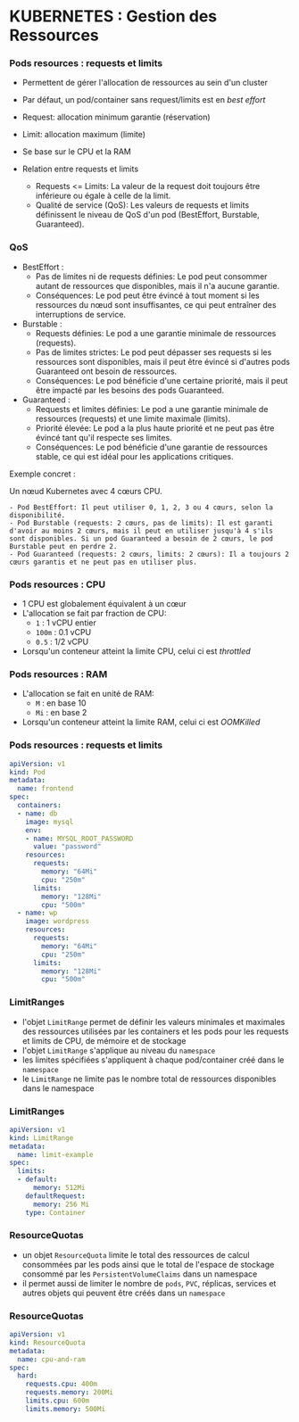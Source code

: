 # KUBERNETES : Gestion des Ressources

### Pods resources : requests et limits

- Permettent de gérer l'allocation de ressources au sein d'un cluster
- Par défaut, un pod/container sans request/limits est en *best effort*
- Request: allocation minimum garantie (réservation)
- Limit: allocation maximum (limite)
- Se base sur le CPU et la RAM

- Relation entre requests et limits
    - Requests <= Limits: La valeur de la request doit toujours être inférieure ou égale à celle de la limit.
    - Qualité de service (QoS): Les valeurs de requests et limits définissent le niveau de QoS d'un pod (BestEffort, Burstable, Guaranteed).



### QoS

- BestEffort :
    - Pas de limites ni de requests définies: Le pod peut consommer autant de ressources que disponibles, mais il n'a aucune garantie.
    - Conséquences: Le pod peut être évincé à tout moment si les ressources du nœud sont insuffisantes, ce qui peut entraîner des interruptions de service.
- Burstable :
    - Requests définies: Le pod a une garantie minimale de ressources (requests).
    - Pas de limites strictes: Le pod peut dépasser ses requests si les ressources sont disponibles, mais il peut être évincé si d'autres pods Guaranteed ont besoin de ressources.
    - Conséquences: Le pod bénéficie d'une certaine priorité, mais il peut être impacté par les besoins des pods Guaranteed.
- Guaranteed :
    - Requests et limites définies: Le pod a une garantie minimale de ressources (requests) et une limite maximale (limits).
    - Priorité élevée: Le pod a la plus haute priorité et ne peut pas être évincé tant qu'il respecte ses limites.
    - Conséquences: Le pod bénéficie d'une garantie de ressources stable, ce qui est idéal pour les applications critiques.

Exemple concret :

Un nœud Kubernetes avec 4 cœurs CPU.

    - Pod BestEffort: Il peut utiliser 0, 1, 2, 3 ou 4 cœurs, selon la disponibilité.
    - Pod Burstable (requests: 2 cœurs, pas de limits): Il est garanti d'avoir au moins 2 cœurs, mais il peut en utiliser jusqu'à 4 s'ils sont disponibles. Si un pod Guaranteed a besoin de 2 cœurs, le pod Burstable peut en perdre 2.
    - Pod Guaranteed (requests: 2 cœurs, limits: 2 cœurs): Il a toujours 2 cœurs garantis et ne peut pas en utiliser plus.


### Pods resources : CPU

- 1 CPU est globalement équivalent à un cœur
- L'allocation se fait par fraction de CPU:
  - `1` : 1 vCPU entier
  - `100m` : 0.1 vCPU
  - `0.5` : 1/2 vCPU
- Lorsqu'un conteneur atteint la limite CPU, celui ci est *throttled*

### Pods resources : RAM

- L'allocation se fait en unité de RAM:
  - `M` : en base 10
  - `Mi` : en base 2
- Lorsqu'un conteneur atteint la limite RAM, celui ci est *OOMKilled*

### Pods resources : requests et limits

```yaml
apiVersion: v1
kind: Pod
metadata:
  name: frontend
spec:
  containers:
  - name: db
    image: mysql
    env:
    - name: MYSQL_ROOT_PASSWORD
      value: "password"
    resources:
      requests:
        memory: "64Mi"
        cpu: "250m"
      limits:
        memory: "128Mi"
        cpu: "500m"
  - name: wp
    image: wordpress
    resources:
      requests:
        memory: "64Mi"
        cpu: "250m"
      limits:
        memory: "128Mi"
        cpu: "500m"
```

### LimitRanges

- l'objet `LimitRange` permet de définir les valeurs minimales et maximales des ressources utilisées par les containers et les pods pour les requests et limits de CPU, de mémoire et de stockage
- l'objet `LimitRange` s'applique au niveau du `namespace`
- les limites spécifiées s'appliquent à chaque pod/container créé dans le `namespace`
- le `LimitRange` ne limite pas le nombre total de ressources disponibles dans le namespace

### LimitRanges

```yaml
apiVersion: v1
kind: LimitRange
metadata:
  name: limit-example
spec:
  limits:
  - default:
      memory: 512Mi
    defaultRequest:
      memory: 256 Mi
    type: Container
```

### ResourceQuotas

- un objet `ResourceQuota` limite le total des ressources de calcul consommées par les pods ainsi que
  le total de l'espace de stockage consommé par les `PersistentVolumeClaims` dans un namespace
- il permet aussi de limiter le nombre de `pods`, `PVC`, réplicas, services et autres objets qui peuvent être créés dans un `namespace`

### ResourceQuotas

```yaml
apiVersion: v1
kind: ResourceQuota
metadata:
  name: cpu-and-ram
spec:
  hard:
    requests.cpu: 400m
    requests.memory: 200Mi
    limits.cpu: 600m
    limits.memory: 500Mi
```

